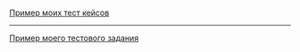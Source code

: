 [Пример моих тест кейсов](https://docs.google.com/spreadsheets/d/12vOvN0ucT30xtI11kdSdlzdGSPN-8mLpT1ecV8OKiKE/edit?usp=sharing)

---

[Пример моего тестового задания](https://docs.google.com/spreadsheets/d/1XxvTbBFZtpUlS_nXRkpQ4QU9b4wemBbiLyWDyfVJeOQ/edit?usp=sharing)